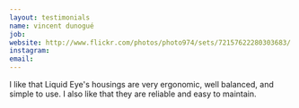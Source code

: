 ```yaml
---
layout: testimonials
name: vincent dunogué
job:  
website: http://www.flickr.com/photos/photo974/sets/72157622280303683/
instagram:
email:
---
```

I like that Liquid Eye's housings are very ergonomic, well balanced, and simple to use. I also like that they are reliable and easy to maintain.
